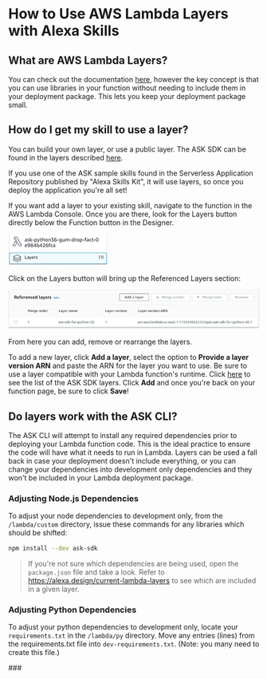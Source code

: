 # How to Use AWS Lambda Layers with Alexa Skills

## What are AWS Lambda Layers?

You can check out the documentation [here](https://docs.aws.amazon.com/lambda/latest/dg/configuration-layers.html), however the key concept is that you can use libraries in your function without needing to include them in your deployment package.  This lets you keep your deployment package small.

## How do I get my skill to use a layer?

You can build your own layer, or use a public layer.  The ASK SDK can be found in the layers described [here](../../resources/lambda-layers/ask-sdk-lambda-layers.md).

If you use one of the ASK sample skills found in the Serverless Application Repository published by "Alexa Skills Kit", it will use layers, so once you deploy the application you're all set!

If you want add a layer to your existing skill, navigate to the function in the AWS Lambda Console.  Once you are there, look for the Layers button directly below the Function button in the Designer.

![image of AWS Lambda console with Layers button](./layers_button.png)

Click on the Layers button will bring up the Referenced Layers section:

![image of Referenced Layers section of the AWS Lambda console](./referenced_layers.png)

From here you can add, remove or rearrange the layers.

To add a new layer, click **Add a layer**, select the option to **Provide a layer version ARN** and paste the ARN for the layer you want to use.  Be sure to use a layer compatible with your Lambda function's runtime.  Click [here](../../resources/lambda-layers/ask-sdk-lambda-layers.md) to see the list of the ASK SDK layers.  Click **Add** and once you're back on your function page, be sure to click **Save**!

## Do layers work with the ASK CLI?

The ASK CLI will attempt to install any required dependencies prior to deploying your Lambda function code.  This is the ideal practice to ensure the code will have what it needs to run in Lambda.  Layers can be used a fall back in case your deployment doesn't include everything, or you can change your dependencies into development only dependencies and they won't be included in your Lambda deployment package.

### Adjusting Node.js Dependencies

To adjust your node dependencies to development only, from the `/lambda/custom` directory, issue these commands for any libraries which should be shifted:

```bash
npm install --dev ask-sdk
```
> If you're not sure which dependencies are being used, open the `package.json` file and take a look.  Refer to https://alexa.design/current-lambda-layers to see which are included in a given layer.

### Adjusting Python Dependencies

To adjust your python dependencies to development only, locate your `requirements.txt` in the `/lambda/py` directory.  Move any entries (lines) from the requirements.txt file into `dev-requirements.txt`.  (Note: you many need to create this file.) 

\###